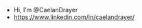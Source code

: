 - Hi, I’m @CaelanDrayer
- https://www.linkedin.com/in/caelandrayer/

<!---
CaelanDrayer/CaelanDrayer is a ✨ special ✨ repository because its `README.md` (this file) appears on your GitHub profile.
You can click the Preview link to take a look at your changes.
--->

